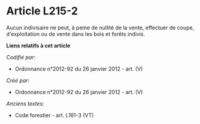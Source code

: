 # Article L215-2

Aucun indivisaire ne peut, à peine de nullité de la vente, effectuer de coupe, d'exploitation ou de vente dans les bois et
forêts indivis.

**Liens relatifs à cet article**

_Codifié par_:

  - Ordonnance n°2012-92 du 26 janvier 2012 - art. (V)

_Créé par_:

  - Ordonnance n°2012-92 du 26 janvier 2012 - art. (V)

_Anciens textes_:

  - Code forestier - art. L161-3 (VT)
